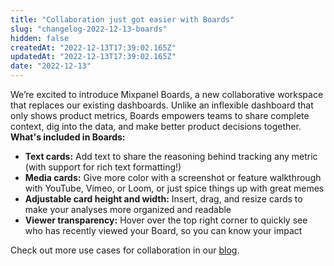 ```yaml
---
title: "Collaboration just got easier with Boards"
slug: "changelog-2022-12-13-boards"
hidden: false
createdAt: "2022-12-13T17:39:02.165Z"
updatedAt: "2022-12-13T17:39:02.165Z"
date: "2022-12-13"
---
```


We’re excited to introduce Mixpanel Boards, a new collaborative workspace that replaces our existing dashboards. Unlike an inflexible dashboard that only shows product metrics, Boards empowers teams to share complete context, dig into the data, and make better product decisions together. **What's included in Boards:**
- **Text cards:** Add text to share the reasoning behind tracking any metric (with support for rich text formatting!)
- **Media cards:** Give more color with a screenshot or feature walkthrough with YouTube, Vimeo, or Loom, or just spice things up with great memes
- **Adjustable card height and width:** Insert, drag, and resize cards to make your analyses more organized and readable
- **Viewer transparency:** Hover over the top right corner to quickly see who has recently viewed your Board, so you can know your impact

Check out more use cases for collaboration in our [blog](https://mixpanel.com/blog/boards-collaborate-cards-mixpanel-feature-update/).
